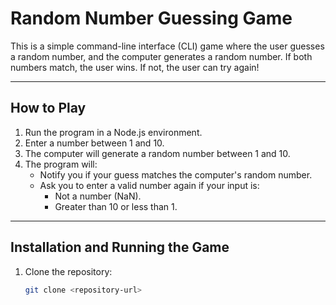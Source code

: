 # Random Number Guessing Game

This is a simple command-line interface (CLI) game where the user guesses a random number, and the computer generates a random number. If both numbers match, the user wins. If not, the user can try again!

---

## How to Play

1. Run the program in a Node.js environment.
2. Enter a number between 1 and 10.
3. The computer will generate a random number between 1 and 10.
4. The program will:
   - Notify you if your guess matches the computer's random number.
   - Ask you to enter a valid number again if your input is:
     - Not a number (NaN).
     - Greater than 10 or less than 1.

---

## Installation and Running the Game

1. Clone the repository:
   ```bash
   git clone <repository-url>
   ```
